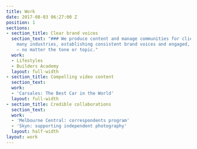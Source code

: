 ```yaml
---
title: Work
date: 2017-08-03 06:27:00 Z
position: 1
sections:
- section_title: Clear brand voices
  section_text: "### We produce content and manage communities for clients across
    many industries, establishing consistent brand voices and engaged, active audiences
    — no matter the tone or topic."
  work:
  - Lifestyles
  - Builders Academy
  layout: full-width
- section_title: Compelling video content
  section_text: 
  work:
  - 'Carsales: The Best Car in the World'
  layout: full-width
- section_title: Credible collaborations
  section_text: 
  work:
  - 'Melbourne Central: correspondents program'
  - 'Skyn: supporting independent photography'
  layout: half-width
layout: work
---
```


